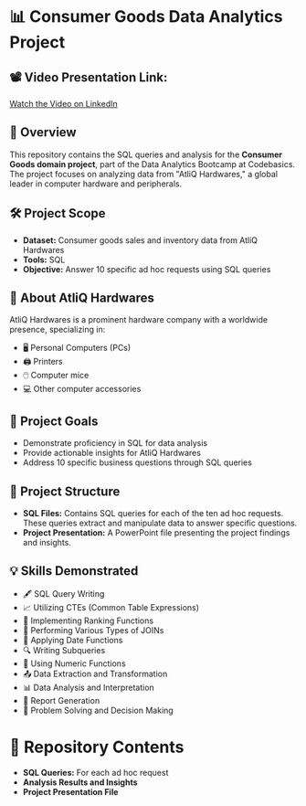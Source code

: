 # 📊 Consumer Goods Data Analytics Project

## 📽️ Video Presentation Link:
[Watch the Video on LinkedIn](https://www.linkedin.com/posts/swapnilalaspure_dataanalysis-sql-businessintelligence-activity-7225595550211919872-_wU4?utm_source=share&utm_medium=member_desktop)

## 📝 Overview
This repository contains the SQL queries and analysis for the **Consumer Goods domain project**, part of the Data Analytics Bootcamp at Codebasics. The project focuses on analyzing data from "AtliQ Hardwares," a global leader in computer hardware and peripherals.

## 🛠️ Project Scope
- **Dataset:** Consumer goods sales and inventory data from AtliQ Hardwares
- **Tools:** SQL
- **Objective:** Answer 10 specific ad hoc requests using SQL queries

## 🏢 About AtliQ Hardwares
AtliQ Hardwares is a prominent hardware company with a worldwide presence, specializing in:
- 🖥️ Personal Computers (PCs)
- 🖨️ Printers
- 🖱️ Computer mice
- 💻 Other computer accessories

## 🎯 Project Goals
- Demonstrate proficiency in SQL for data analysis
- Provide actionable insights for AtliQ Hardwares
- Address 10 specific business questions through SQL queries

## 📂 Project Structure
- **SQL Files:** Contains SQL queries for each of the ten ad hoc requests. These queries extract and manipulate data to answer specific questions.
- **Project Presentation:** A PowerPoint file presenting the project findings and insights.

## 💡 Skills Demonstrated
- 🖋️ SQL Query Writing
- 📈 Utilizing CTEs (Common Table Expressions)
- 🏅 Implementing Ranking Functions
- 🔗 Performing Various Types of JOINs
- 📅 Applying Date Functions
- 🔍 Writing Subqueries
- 🔢 Using Numeric Functions
- 📤 Data Extraction and Transformation
- 📊 Data Analysis and Interpretation
- 📑 Report Generation
- 🧩 Problem Solving and Decision Making

# 📁 Repository Contents
- **SQL Queries:** For each ad hoc request
- **Analysis Results and Insights**
- **Project Presentation File**
